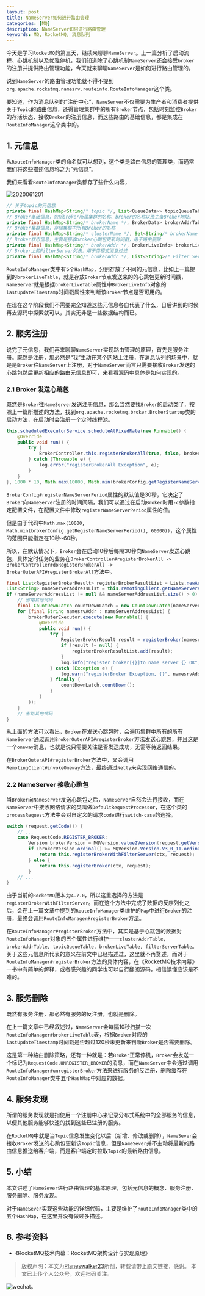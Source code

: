 ```yaml
---
layout: post
title: NameServer如何进行路由管理
categories: [MQ]
description: NameServer如何进行路由管理
keywords: MQ, RocketMQ, 消息队列
---
```


今天是学习`RocketMQ`的第三天，继续来聊聊`NameServer`。上一篇分析了启动流程、心跳机制以及优雅停机，我们知道除了心跳机制`NameServer`还会接受`broker`的注册并提供路由管理功能，今天就来聊聊`NameServer`是如何进行路由管理的。

说到`NameServer`的路由管理功能就不得不提到`org.apache.rocketmq.namesrv.routeinfo.RouteInfoManager`这个类。

要知道，作为消息队列的“注册中心”，`NameServer`不仅需要为生产者和消费者提供关于`Topic`的路由信息，还得管理集群中的所有`Broker`节点，包括时刻监控`Broker`的存活状态、接收`Broker`的注册信息，而这些路由的基础信息，都是集成在`RouteInfoManager`这个类中的。

## 1. 元信息
从`RouteInfoManager`类的命名就可以想到，这个类是路由信息的管理类，而通常我们将这些描述信息称之为“元信息”。

我们来看看`RouteInfoManager`类都存了些什么内容，

![2020061201](https://planeswalker23.github.io/images/posts/2020061201.png)

```java
// 关于topic的元信息
private final HashMap<String/* topic */, List<QueueData>> topicQueueTable;
// Broker基础信息，包括broker所属集群的名称、broker的名称以及主备Broker地址。
private final HashMap<String/* brokerName */, BrokerData> brokerAddrTable;
// Broker集群信息，存储集群中所有Broker的名称
private final HashMap<String/* clusterName */, Set<String/* brokerName */>> clusterAddrTable;
// Broker状态信息，主要是接收broker心跳包更新时间戳，用于路由删除
private final HashMap<String/* brokerAddr */, BrokerLiveInfo> brokerLiveTable;
// Broker上的FilterServer列表，用于类模式消息过滤
private final HashMap<String/* brokerAddr */, List<String>/* Filter Server */> filterServerTable;
```

`RouteInfoManager`类中有5个`HashMap`，分别存放了不同的元信息，比如上一篇提到的`brokerLiveTable`，就是存放`Broker`节点发送来的的心跳包更新时间戳，`NameServer`就是根据`brokerLiveTable`属性中`BrokerLiveInfo`对象的`lastUpdateTimestamp`时间戳属性来判断该`Broker`节点是否可用的。

在现在这个阶段我们不需要完全知道这些元信息各自代表了什么，日后讲到的时候再去源码中探索就可以，其实无非是一些数据结构而已。

## 2. 服务注册
说完了元信息，我们再来聊聊`NameServer`实现路由管理的原理，首先是服务注册。既然是注册，那必然是“我”主动在某个网站上注册，在消息队列的场景中，就是是`Broker`往`NameServer`上注册，对于`NameServer`而言只需要接收`Broker`发送的心跳包然后更新相应的路由元信息即可，来看看源码中具体是如何实现的。

### 2.1 Broker 发送心跳包
既然是`Broker`往`NameServer`发送注册信息，那么当然要找`Broker`的启动类了，按照上一篇所描述的方法，找到`org.apache.rocketmq.broker.BrokerStartup`类的启动方法，在启动时会注册一个定时线程池。
```java
this.scheduledExecutorService.scheduleAtFixedRate(new Runnable() {
    @Override
    public void run() {
        try {
            BrokerController.this.registerBrokerAll(true, false, brokerConfig.isForceRegister());
        } catch (Throwable e) {
            log.error("registerBrokerAll Exception", e);
        }
    }
}, 1000 * 10, Math.max(10000, Math.min(brokerConfig.getRegisterNameServerPeriod(), 60000)), TimeUnit.MILLISECONDS);
```

`BrokerConfig#registerNameServerPeriod`属性的默认值是30秒，它决定了`Broker`向`NameServer`注册的时间间隔，我们可以通过在启动`Broker`时用`-c`参数指定配置文件，在配置文件中修改`registerNameServerPeriod`属性的值。

但是由于代码中`Math.max(10000, Math.min(brokerConfig.getRegisterNameServerPeriod(), 60000))`，这个属性的范围只能指定在10秒~60秒。

所以，在默认情况下，`Broker`会在启动10秒后每隔30秒向`NameServer`发送心跳包，具体定时任务的业务在`BrokerController#registerBrokerAll -> BrokerController#doRegisterBrokerAll -> BrokerOuterAPI#registerBrokerAll`方法中。

```java
final List<RegisterBrokerResult> registerBrokerResultList = Lists.newArrayList();
List<String> nameServerAddressList = this.remotingClient.getNameServerAddressList();
if (nameServerAddressList != null && nameServerAddressList.size() > 0) {
    // 省略其他代码
    final CountDownLatch countDownLatch = new CountDownLatch(nameServerAddressList.size());
    for (final String namesrvAddr : nameServerAddressList) {
        brokerOuterExecutor.execute(new Runnable() {
            @Override
            public void run() {
                try {
                    RegisterBrokerResult result = registerBroker(namesrvAddr,oneway, timeoutMills,requestHeader,body);
                    if (result != null) {
                        registerBrokerResultList.add(result);
                    }
                    log.info("register broker[{}]to name server {} OK", brokerId, namesrvAddr);
                } catch (Exception e) {
                    log.warn("registerBroker Exception, {}", namesrvAddr, e);
                } finally {
                    countDownLatch.countDown();
                }
            }
        });
    }
    // 省略其他代码
}
```

从上面的方法可以看出，`Broker`在发送心跳包时，会遍历集群中所有的所有`NameServer`通过调用`BrokerOuterAPI#registerBroker`方法发送心跳包，并且这是一个`oneway`消息，也就是说只需要关注是否发送成功，无需等待返回结果。

在`BrokerOuterAPI#registerBroker`方法中，又会调用`RemotingClient#invokeOneway`方法，最终通过`Netty`来实现网络通信的。

### 2.2 NameServer 接收心跳包
当`Broker`向`NameServer`发送心跳包之后，`NameServer`自然会进行接收，而在`NameServer`中接收网络请求的类叫做`DefaultRequestProcessor`，在这个类的`processRequest`方法中会对自定义的请求`code`进行`switch-case`的选择。
```java
switch (request.getCode()) {
    // ...
    case RequestCode.REGISTER_BROKER:
        Version brokerVersion = MQVersion.value2Version(request.getVersion());
        if (brokerVersion.ordinal() >= MQVersion.Version.V3_0_11.ordinal()) {
            return this.registerBrokerWithFilterServer(ctx, request);
        } else {
            return this.registerBroker(ctx, request);
        }
    // ...
}
```

由于当前的`RocketMQ`版本为`4.7.0`，所以这里选择的方法是`registerBrokerWithFilterServer`。而在这个方法中完成了数据的反序列化之后，会在上一篇文章中提到的`RouteInfoManager`类维护的`Map`中进行`Broker`的注册，最终会调用`RouteInfoManager#registerBroker`方法。

在`RouteInfoManager#registerBroker`方法中，其实是基于心跳包的数据对`RouteInfoManager`对象的五个属性进行维护——`clusterAddrTable, brokerAddrTable, topicQueueTable, brokerLiveTable, filterServerTable`。关于这些元信息所代表的意义在前文中已经描述过，这里就不再赘述，而对于`RouteInfoManager#registerBroker`方法的具体内容，在《RocketMQ技术内幕》一书中有简单的解释，或者感兴趣的同学也可以自行翻阅源码，相信读懂应该是不难的。

## 3. 服务删除
既然有服务注册，那必然有服务的反注册，也就是删除。

在上一篇文章中已经叙述过，`NameServer`会每隔10秒扫描一次`RouteInfoManager#brokerLiveTable`表，根据`Broker`对应的`lastUpdateTimestamp`时间戳是否超过120秒未更新来判断`Broker`是否需要删除。

这是第一种路由删除策略，还有一种就是：若`Broker`正常停机，`Broker`会发送一个标记为`RequestCode.UNREGISTER_BROKER`的消息，而在`NameServer`中会通过调用`RouteInfoManager#unregisterBroker`方法来进行服务的反注册，删除缓存在`RouteInfoManager`类中五个`HashMap`中对应的数据。

## 4. 服务发现
所谓的服务发现就是指使用一个注册中心来记录分布式系统中的全部服务的信息，以便其他服务能够快速的找到这些已注册的服务。

在`RocketMQ`中就是当`Topic`信息发生变化以后（新增、修改或删除），`NameSever`会接收`Broker`发送的心跳包更新该`Topic`信息，但是`NameSever`并不主动将最新的路由信息推送给客户端，而是客户端定时拉取`Topic`的最新路由信息。

## 5. 小结
本文讲述了`NameSever`进行路由管理的基本原理，包括元信息的概念、服务注册、服务删除、服务发现。

对于`NameSever`实现这些功能的详细代码，主要是维护了`RouteInfoManager`类中的五个`HashMap`，在这里并没有做过多描述。

## 6. 参考资料
- 《RocketMQ技术内幕：RocketMQ架构设计与实现原理》


> 版权声明：本文为[Planeswalker23](https://github.com/Planeswalker23)所创，转载请带上原文链接，感谢。
> 本文已上传个人公众号，欢迎扫码关注。

![wechat](https://planeswalker23.github.io/images/wechat.png)。